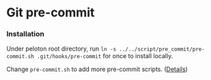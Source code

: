 # Git pre-commit

### Installation
Under peloton root directory, run `ln -s ../../script/pre_commit/pre-commit.sh .git/hooks/pre-commit` for once to install locally.

Change `pre-commit.sh` to add more pre-commit scripts. ([Details](http://codeinthehole.com/writing/tips-for-using-a-git-pre-commit-hook/))
